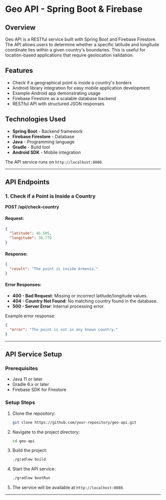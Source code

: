 # Geo API - Spring Boot & Firebase

## Overview
Geo API is a RESTful service built with Spring Boot and Firebase Firestore. The API allows users to determine whether a specific latitude and longitude coordinate lies within a given country's boundaries. This is useful for location-based applications that require geolocation validation.

## Features
- Check if a geographical point is inside a country's borders
- Android library integration for easy mobile application development
- Example Android app demonstrating usage
- Firebase Firestore as a scalable database backend
- RESTful API with structured JSON responses

## Technologies Used
- **Spring Boot** - Backend framework
- **Firebase Firestore** - Database
- **Java** - Programming language
- **Gradle** - Build tool
- **Android SDK** - Mobile integration

The API service runs on `http://localhost:8080`.

---

## API Endpoints

### 1. Check if a Point is Inside a Country
**POST /api/check-country**

#### Request:
```json
{
  "latitude": 46.505,
  "longitude": 38.770
}
```

#### Response:
```json
{
  "result": "The point is inside Armenia."
}
```

#### Error Responses:
- **400 - Bad Request**: Missing or incorrect latitude/longitude values.
- **404 - Country Not Found**: No matching country found in the database.
- **500 - Server Error**: Internal processing error.

Example error response:
```json
{
  "error": "The point is not in any known country."
}
```

---

## API Service Setup

### Prerequisites
- Java 11 or later
- Gradle 6.x or later
- Firebase SDK for Firestore

### Setup Steps
1. Clone the repository:
   ```bash
   git clone https://github.com/your-repository/geo-api.git
   ```
2. Navigate to the project directory:
   ```bash
   cd geo-api
   ```
3. Build the project:
   ```bash
   ./gradlew build
   ```
4. Start the API service:
   ```bash
   ./gradlew bootRun
   ```
5. The service will be available at `http://localhost:8080`.

---

